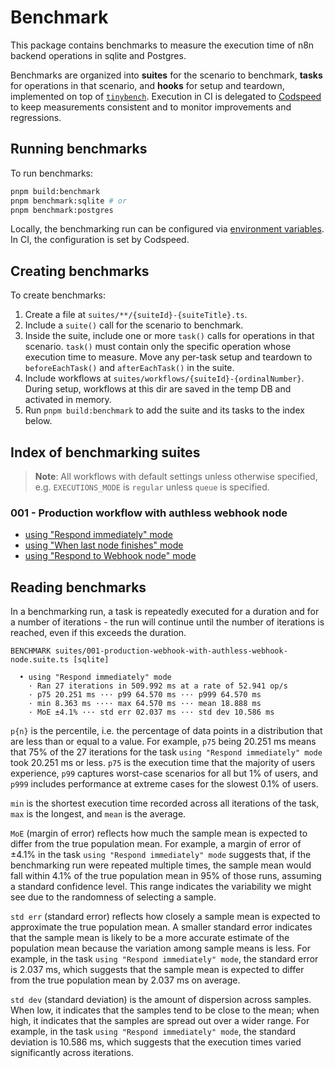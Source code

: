 # Benchmark

This package contains benchmarks to measure the execution time of n8n backend operations in sqlite and Postgres.

Benchmarks are organized into **suites** for the scenario to benchmark, **tasks** for operations in that scenario, and **hooks** for setup and teardown, implemented on top of [`tinybench`](https://github.com/tinylibs/tinybench). Execution in CI is delegated to [Codspeed](https://codspeed.io/) to keep measurements consistent and to monitor improvements and regressions.

## Running benchmarks

To run benchmarks:

```sh
pnpm build:benchmark
pnpm benchmark:sqlite # or
pnpm benchmark:postgres
```

Locally, the benchmarking run can be configured via [environment variables](https://docs.n8n.io/hosting/configuration/environment-variables/benchmarking). In CI, the configuration is set by Codspeed.

## Creating benchmarks

To create benchmarks:

1. Create a file at `suites/**/{suiteId}-{suiteTitle}.ts`.
2. Include a `suite()` call for the scenario to benchmark.
3. Inside the suite, include one or more `task()` calls for operations in that scenario. `task()` must contain only the specific operation whose execution time to measure. Move any per-task setup and teardown to `beforeEachTask()` and `afterEachTask()` in the suite.
4. Include workflows at `suites/workflows/{suiteId}-{ordinalNumber}`. During setup, workflows at this dir are saved in the temp DB and activated in memory.
5. Run `pnpm build:benchmark` to add the suite and its tasks to the index below.

## Index of benchmarking suites

> **Note**: All workflows with default settings unless otherwise specified, e.g. `EXECUTIONS_MODE` is `regular` unless `queue` is specified.

<!-- BENCHMARK_SUITES_LIST -->

### 001 - Production workflow with authless webhook node

- [using "Respond immediately" mode](./suites/workflows/001-1.json)
- [using "When last node finishes" mode](./suites/workflows/001-2.json)
- [using "Respond to Webhook node" mode](./suites/workflows/001-3.json)

<!-- /BENCHMARK_SUITES_LIST -->

## Reading benchmarks

In a benchmarking run, a task is repeatedly executed for a duration and for a number of iterations - the run will continue until the number of iterations is reached, even if this exceeds the duration.

```
BENCHMARK suites/001-production-webhook-with-authless-webhook-node.suite.ts [sqlite]

  • using "Respond immediately" mode
    · Ran 27 iterations in 509.992 ms at a rate of 52.941 op/s
    · p75 20.251 ms ··· p99 64.570 ms ··· p999 64.570 ms
    · min 8.363 ms ···· max 64.570 ms ··· mean 18.888 ms
    · MoE ±4.1% ··· std err 02.037 ms ··· std dev 10.586 ms
```

`p{n}` is the percentile, i.e. the percentage of data points in a distribution that are less than or equal to a value. For example, `p75` being 20.251 ms means that 75% of the 27 iterations for the task `using "Respond immediately" mode` took 20.251 ms or less. `p75` is the execution time that the majority of users experience, `p99` captures worst-case scenarios for all but 1% of users, and `p999` includes performance at extreme cases for the slowest 0.1% of users.

`min` is the shortest execution time recorded across all iterations of the task, `max` is the longest, and `mean` is the average.

`MoE` (margin of error) reflects how much the sample mean is expected to differ from the true population mean. For example, a margin of error of ±4.1% in the task `using "Respond immediately" mode` suggests that, if the benchmarking run were repeated multiple times, the sample mean would fall within 4.1% of the true population mean in 95% of those runs, assuming a standard confidence level. This range indicates the variability we might see due to the randomness of selecting a sample.

`std err` (standard error) reflects how closely a sample mean is expected to approximate the true population mean. A smaller standard error indicates that the sample mean is likely to be a more accurate estimate of the population mean because the variation among sample means is less. For example, in the task `using "Respond immediately" mode`, the standard error is 2.037 ms, which suggests that the sample mean is expected to differ from the true population mean by 2.037 ms on average.

`std dev` (standard deviation) is the amount of dispersion across samples. When low, it indicates that the samples tend to be close to the mean; when high, it indicates that the samples are spread out over a wider range. For example, in the task `using "Respond immediately" mode`, the standard deviation is 10.586 ms, which suggests that the execution times varied significantly across iterations.
